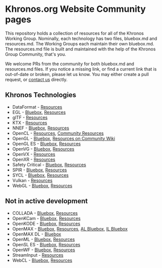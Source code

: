 # Khronos.org Website Community pages

This repository holds a collection of resources for all of the Khronos Working Group. Nominally, each technology has two files, bluebox.md and resources.md. The Working Groups each maintain their own bluebox.md. The resources.md file is built and maintained with the help of the Khronos Group Community, that's you. 

We welcome PRs from the community for both bluebox.md and resources.md files. If you notice a missing link, or find a current link that is out-of-date or broken, please let us know. You may either create a pull request, or [contact us](https://www.khronos.org/about/contact) directly. 

## Khronos Technologies
* DataFormat - [Resources](https://github.com/KhronosGroup/Khronosdotorg/blob/master/api/dataformat/resources.md)
* EGL - [Bluebox](https://github.com/KhronosGroup/Khronosdotorg/blob/master/api/egl/bluebox.md), [Resources](https://github.com/KhronosGroup/Khronosdotorg/blob/master/api/egl/resources.md)
* glTF - [Resources](https://github.com/KhronosGroup/glTF#gltf-tools)
* KTX - [Resources](https://github.com/KhronosGroup/Khronosdotorg/blob/master/api/ktx/resources.md)
* NNEF - [Bluebox](https://github.com/KhronosGroup/Khronosdotorg/blob/master/api/nnef/bluebox.md), [Resources](https://github.com/KhronosGroup/Khronosdotorg/blob/master/api/nnef/resources.md)
* OpenCL - [Resources](https://github.com/KhronosGroup/Khronosdotorg/blob/master/api/opencl/resources.md), [Community Resources](https://github.com/KhronosGroup/Khronosdotorg/blob/master/api/opencl/community-resources.md)
* OpenGL - [Bluebox](https://github.com/KhronosGroup/Khronosdotorg/blob/master/api/opengl/bluebox.md), [Resources on Community Wiki](https://www.khronos.org/opengl/wiki/)
* OpenGL ES - [Bluebox](https://github.com/KhronosGroup/Khronosdotorg/blob/master/api/opengles/bluebox.md), [Resources](https://github.com/KhronosGroup/Khronosdotorg/blob/master/api/opengles/resources.md)
* OpenVG - [Bluebox](https://github.com/KhronosGroup/Khronosdotorg/blob/master/api/openvg/bluebox.md), [Resources](https://github.com/KhronosGroup/Khronosdotorg/blob/master/api/openvg/resources.md)
* OpenVX - [Resources](https://github.com/KhronosGroup/Khronosdotorg/blob/master/api/openvx/resources.md)
* OpenXR - [Resources](https://github.com/KhronosGroup/Khronosdotorg/blob/master/api/openxr/resources.md)
* Safety Critical - [Bluebox](https://github.com/KhronosGroup/Khronosdotorg/blob/master/api/openglsc/bluebox.md), [Resources](https://github.com/KhronosGroup/Khronosdotorg/blob/master/api/openglsc/resources.md)
* SPIR - [Bluebox](https://github.com/KhronosGroup/Khronosdotorg/blob/master/api/spir/bluebox.md), [Resources](https://github.com/KhronosGroup/Khronosdotorg/blob/master/api/spir/resources.md)
* SYCL - [Bluebox](https://github.com/KhronosGroup/Khronosdotorg/blob/master/api/sycl/bluebox.md), [Resources](https://github.com/KhronosGroup/Khronosdotorg/blob/master/api/sycl/resources.md)
* Vulkan - [Resources](https://github.com/KhronosGroup/Khronosdotorg/blob/master/api/vulkan/resources.md)
* WebGL - [Bluebox](https://github.com/KhronosGroup/Khronosdotorg/blob/master/api/webgl/bluebox.md), [Resources](https://www.khronos.org/webgl/wiki)

## Not in active development
* COLLADA - [Bluebox](https://github.com/KhronosGroup/Khronosdotorg/blob/master/api/collada/bluebox.md), [Resources](https://www.khronos.org/collada/wiki)
* OpenKCam - [Bluebox](https://github.com/KhronosGroup/Khronosdotorg/blob/master/api/openkcam/bluebox.md), [Resources](https://github.com/KhronosGroup/Khronosdotorg/blob/master/api/openkcam/resources.md)
* OpenKODE - [Bluebox](https://github.com/KhronosGroup/Khronosdotorg/blob/master/api/openkode/bluebox.md), [Resources](https://github.com/KhronosGroup/Khronosdotorg/blob/master/api/openkode/resources.md)
* OpenMAX - [Bluebox](https://github.com/KhronosGroup/Khronosdotorg/blob/master/api/openmax/bluebox.md), [Resources](https://github.com/KhronosGroup/Khronosdotorg/blob/master/api/openmax/resources.md), [AL Bluebox](https://github.com/KhronosGroup/Khronosdotorg/blob/master/api/openmax/al/bluebox.md), [IL Bluebox](https://github.com/KhronosGroup/Khronosdotorg/blob/master/api/openmax/il/bluebox.md)
* OpenMAX DL - [Bluebox](https://github.com/KhronosGroup/Khronosdotorg/blob/master/api/openmax/dl/bluebox.md)
* OpenML - [Bluebox](https://github.com/KhronosGroup/Khronosdotorg/blob/master/api/openml/bluebox.md), [Resources](https://github.com/KhronosGroup/Khronosdotorg/blob/master/api/openml/resources.md)
* OpenSL ES - [Bluebox](https://github.com/KhronosGroup/Khronosdotorg/blob/master/api/opensles/bluebox.md), [Resources](https://github.com/KhronosGroup/Khronosdotorg/blob/master/api/opensles/resources.md)
* OpenWF - [Bluebox](https://github.com/KhronosGroup/Khronosdotorg/blob/master/api/openwf/bluebox.md), [Resources](https://github.com/KhronosGroup/Khronosdotorg/blob/master/api/openwf/resources.md)
* StreamInput - [Resources](https://github.com/KhronosGroup/Khronosdotorg/blob/master/api/streaminput/resources.md)
* WebCL - [Bluebox](https://github.com/KhronosGroup/Khronosdotorg/blob/master/api/webcl/bluebox.md), [Resources](https://github.com/KhronosGroup/Khronosdotorg/blob/master/api/webcl/resources.md)
